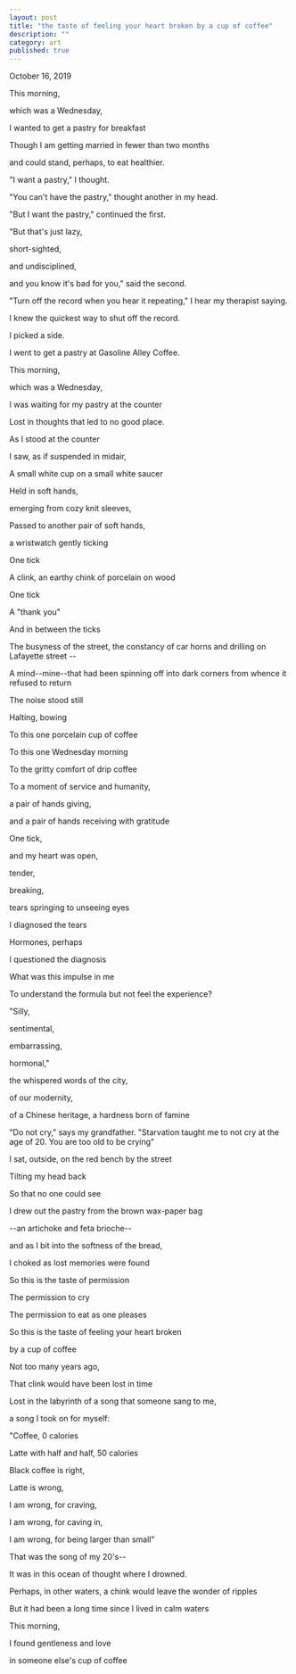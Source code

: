 ```yaml
---
layout: post
title: "the taste of feeling your heart broken by a cup of coffee"
description: ""
category: art
published: true
---
```


October 16, 2019

This morning,

which was a Wednesday,

I wanted to get a pastry for breakfast

Though I am getting married in fewer than two months

and could stand, perhaps, to eat healthier.

"I want a pastry," I thought.

"You can't have the pastry," thought another in my head.

"But I want the pastry," continued the first.

"But that's just lazy,

short-sighted,

and undisciplined,

and you know it's bad for you," said the second.

"Turn off the record when you hear it repeating," I hear my therapist saying.

I knew the quickest way to shut off the record.

I picked a side.

I went to get a pastry at Gasoline Alley Coffee.

This morning,

which was a Wednesday,

I was waiting for my pastry at the counter

Lost in thoughts that led to no good place.

As I stood at the counter

I saw, as if suspended in midair,

A small white cup on a small white saucer

Held in soft hands,

emerging from cozy knit sleeves,

Passed to another pair of soft hands,

a wristwatch gently ticking

One tick

A clink, an earthy chink of porcelain on wood

One tick

A "thank you"

And in between the ticks

The busyness of the street, the constancy of car horns and drilling on Lafayette street --

A mind--mine--that had been spinning off into dark corners from whence it refused to return

The noise stood still

Halting, bowing

To this one porcelain cup of coffee

To this one Wednesday morning

To the gritty comfort of drip coffee

To a moment of service and humanity,

a pair of hands giving,

and a pair of hands receiving with gratitude

One tick,

and my heart was open,

tender,

breaking,

tears springing to unseeing eyes

I diagnosed the tears

Hormones, perhaps

I questioned the diagnosis

What was this impulse in me

To understand the formula but not feel the experience?

"Silly,

sentimental,

embarrassing,

hormonal,"

the whispered words of the city,

of our modernity,

of a Chinese heritage, a hardness born of famine

"Do not cry," says my grandfather. "Starvation taught me to not cry at the age of 20. You are 
too old to be crying"

I sat, outside, on the red bench by the street

Tilting my head back

So that no one could see

I drew out the pastry from the brown wax-paper bag

--an artichoke and feta brioche--

and as I bit into the softness of the bread,

I choked as lost memories were found

So this is the taste of permission

The permission to cry

The permission to eat as one pleases

So this is the taste of feeling your heart broken

by a cup of coffee

Not too many years ago,

That clink would have been lost in time

Lost in the labyrinth of a song that someone sang to me,

a song I took on for myself:

"Coffee, 0 calories

Latte with half and half, 50 calories

Black coffee is right,

Latte is wrong,

I am wrong, for craving,

I am wrong, for caving in,

I am wrong, for being larger than small"

That was the song of my 20's--

It was in this ocean of thought where I drowned.

Perhaps, in other waters, a chink would leave the wonder of ripples

But it had been a long time since I lived in calm waters

This morning,

I found gentleness and love

in someone else's cup of coffee

